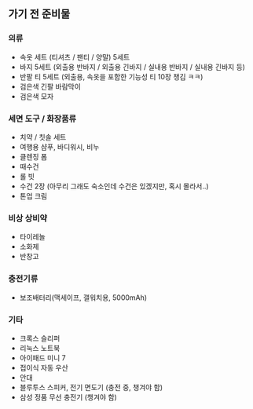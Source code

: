 ## 가기 전 준비물
### 의류
- 속옷 세트 (티셔츠 / 팬티 / 양말) 5세트
- 바지 5세트 (외출용 반바지 / 외출용 긴바지 / 실내용 반바지 / 실내용 긴바지 등)
- 반팔 티 5세트 (외출용, 속옷을 포함한 기능성 티 10장 챙김 ㅋㅋ)
- 검은색 긴팔 바람막이
- 검은색 모자

### 세면 도구 / 화장품류
- 치약 / 칫솔 세트
- 여행용 샴푸, 바디워시, 비누
- 클렌징 폼
- 때수건
- 롤 빗
- 수건 2장 (아무리 그래도 숙소인데 수건은 있겠지만, 혹시 몰라서..)
- 톤업 크림

### 비상 상비약
- 타이레놀
- 소화제
- 반창고

### 충전기류
- 보조배터리(맥세이프, 갤워치용, 5000mAh)

### 기타
- 크록스 슬리퍼
- 리눅스 노트북
- 아이패드 미니 7
- 접이식 자동 우산
- 안대
- 블루투스 스피커, 전기 면도기 (충전 중, 챙겨야 함)
- 삼성 정품 무선 충전기 (챙겨야 함)
